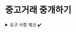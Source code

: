 # 중고거래 중개하기

<details>
<summary>요구 사항 체크 ✔️</summary>
<div markdown="1">

- ✅ 물품 등록
    - ✅ 일반 사용자는 중고 거래를 목적으로 물품에 대한 정보를 등록할 수 있다.
        - ✅ 제목, 설명, 대표 이미지, 최소 가격이 필요하다.
            - ✅ 대표 이미지는 반드시 함께 등록될 필요는 없다.
            - ✅ 다른 항목은 필수이다.
            - ✅ 최초로 물품이 등록될 때, 중고 물품의 상태는 **판매중** 상태가 된다.
    - ✅ 등록된 물품 정보는 비활성 사용자를 제외 누구든지 열람할 수 있다.
        - ✅ 사용자의 상세 정보는 공개되지 않는다.
    - ✅ 등록된 물품 정보는 작성자가 수정, 삭제가 가능하다.
  

- ✅ 구매 제안
    - ✅ **물품을 등록한 사용자**와 **비활성 사용자** 제외, 등록된 물품에 대하여 구매 제안을 등록할 수 있다.
    - ✅ 등록된 구매 제안은 **물품을 등록한 사용자**와 **제안을 등록한 사용자**만 조회가 가능하다.
        - ✅ **제안을 등록한 사용자**는 자신의 제안만 확인이 가능하다.
        - ✅ **물품을 등록한 사용자**는 모든 제안이 확인 가능하다.
    - ✅ **물품을 등록한 사용자**는 ****등록된 구매 제안을 수락 또는 거절할 수 있다.
        - ✅ 이때 구매 제안의 상태는 **수락** 또는 **거절**이 된다.
    - ✅ **제안을 등록한 사용자**는 자신이 등록한 제안이 수락 상태일 경우, 구매 확정을 할 수 있다.
        - ✅ 이때 구매 제안의 상태는 **확정** 상태가 된다.
        - ✅ 구매 제안이 확정될 경우, 대상 물품의 상태는 **판매 완료**가 된다.
        - ✅ 구매 제안이 확정될 경우, 확정되지 않은 다른 구매 제안의 상태는 모두 **거절**이 된다.

</div>
</details>



